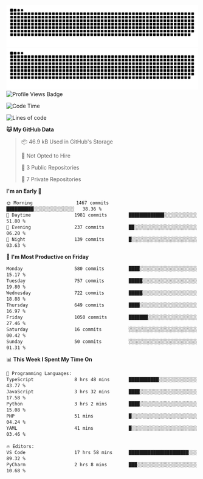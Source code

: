 <img src="https://github.com/nielsbaggerman/nielsbaggerman/blob/output/github-contribution-grid-snake.svg#gh-light-mode-only" alt="GitHub Snake Light">
<img src="https://github.com/nielsbaggerman/nielsbaggerman/blob/output/github-contribution-grid-snake-dark.svg#gh-dark-mode-only" alt="GitHub Snake Dark">
<img src="https://komarev.com/ghpvc/?username=nielsbaggerman&amp;label=Profile+Views" alt="Profile Views Badge" />

<!--START_SECTION:waka-->
![Code Time](http://img.shields.io/badge/Code%20Time-2%2C008%20hrs%2049%20mins-blue)

![Lines of code](https://img.shields.io/badge/From%20Hello%20World%20I%27ve%20Written-7.5%20million%20lines%20of%20code-blue)

**🐱 My GitHub Data** 

> 📦 46.9 kB Used in GitHub's Storage 
 > 
> 🚫 Not Opted to Hire
 > 
> 📜 3 Public Repositories 
 > 
> 🔑 7 Private Repositories 
 > 
**I'm an Early 🐤** 

```text
🌞 Morning                1467 commits        ██████████░░░░░░░░░░░░░░░   38.36 % 
🌆 Daytime                1981 commits        █████████████░░░░░░░░░░░░   51.80 % 
🌃 Evening                237 commits         ██░░░░░░░░░░░░░░░░░░░░░░░   06.20 % 
🌙 Night                  139 commits         █░░░░░░░░░░░░░░░░░░░░░░░░   03.63 % 
```
📅 **I'm Most Productive on Friday** 

```text
Monday                   580 commits         ████░░░░░░░░░░░░░░░░░░░░░   15.17 % 
Tuesday                  757 commits         █████░░░░░░░░░░░░░░░░░░░░   19.80 % 
Wednesday                722 commits         █████░░░░░░░░░░░░░░░░░░░░   18.88 % 
Thursday                 649 commits         ████░░░░░░░░░░░░░░░░░░░░░   16.97 % 
Friday                   1050 commits        ███████░░░░░░░░░░░░░░░░░░   27.46 % 
Saturday                 16 commits          ░░░░░░░░░░░░░░░░░░░░░░░░░   00.42 % 
Sunday                   50 commits          ░░░░░░░░░░░░░░░░░░░░░░░░░   01.31 % 
```


📊 **This Week I Spent My Time On** 

```text
💬 Programming Languages: 
TypeScript               8 hrs 48 mins       ███████████░░░░░░░░░░░░░░   43.77 % 
JavaScript               3 hrs 32 mins       ████░░░░░░░░░░░░░░░░░░░░░   17.58 % 
Python                   3 hrs 2 mins        ████░░░░░░░░░░░░░░░░░░░░░   15.08 % 
PHP                      51 mins             █░░░░░░░░░░░░░░░░░░░░░░░░   04.24 % 
YAML                     41 mins             █░░░░░░░░░░░░░░░░░░░░░░░░   03.46 % 

🔥 Editors: 
VS Code                  17 hrs 58 mins      ██████████████████████░░░   89.32 % 
PyCharm                  2 hrs 8 mins        ███░░░░░░░░░░░░░░░░░░░░░░   10.68 % 
```


<!--END_SECTION:waka-->
